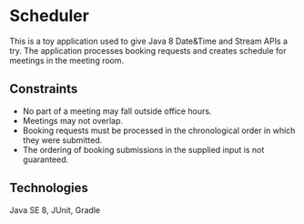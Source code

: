 # Scheduler
This is a toy application used to give Java 8 Date&Time and Stream APIs a try.
The application processes booking requests and creates schedule for meetings in the meeting room.

## Constraints
* No part of a meeting may fall outside office hours.
* Meetings may not overlap.
* Booking requests must be processed in the chronological order in which they were submitted.
* The ordering of booking submissions in the supplied input is not guaranteed.

## Technologies
Java SE 8, JUnit, Gradle